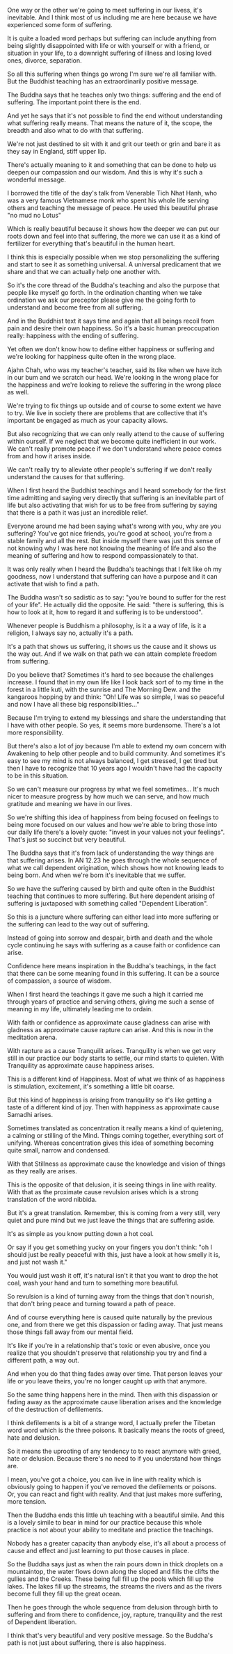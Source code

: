 One way or the other we're going to meet suffering in our livess, it's inevitable. And I think most of us
including me are here because we have experienced some form of suffering. 

It is quite a loaded word perhaps but suffering can include anything from being slightly disappointed with life or with yourself or with a friend, or situation in your life, to a downright suffering of illness and losing loved ones, divorce,
separation.

So all this suffering when things go wrong I'm sure we're all familiar with. But the Buddhist teaching has an extraordinarily positive message. 

The Buddha says that he teaches only two things: suffering and the end of suffering. The important point there is the end. 

And yet he says that it's not possible to find the end without understanding what suffering really means. That means the nature of it, the scope, the breadth and also what to do with that suffering. 

We're not just destined to sit with it and grit our teeth or grin and bare it as they say in England, stiff upper lip.

There's actually meaning to it and something that can be done to help us deepen our compassion and our wisdom. And this is why it's such a wonderful message.

I borrowed the title of the day's talk from Venerable Tich Nhat Hanh, who was a very famous Vietnamese monk who spent his whole life serving others and teaching the message of peace. He used this beautiful phrase "no mud no Lotus" 

Which is really beautiful because it shows how the deeper we can put our roots down and feel into that suffering, the more we can use it as a kind of fertilizer for everything that's beautiful in the human heart. 

I think this is especially possible when we stop personalizing the suffering and start to see it as something universal. A universal predicament that we share and that we
can actually help one another with.

So it's the core thread of the Buddha's teaching and also the purpose that people like myself go
forth. In the ordination chanting when we take ordination we ask our preceptor please give me the going forth to understand and become free from all suffering.

And in the Buddhist text it says time and again that all beings recoil from pain and desire their own
happiness. So it's a basic human preoccupation really: happiness with the ending of suffering.

Yet often we don't know how to define either happiness or suffering and we're looking for happiness quite often in the wrong place.

Ajahn Chah, who was my teacher's teacher, said its like when we have itch in our bum and we scratch our head. We're  looking in the wrong place for the happiness and we're looking to relieve the suffering in the wrong place as well. 

We're trying to fix things up outside and of course to some extent we have to try. We live in society there are problems that are collective that it's important be engaged as much as your capacity allows.

But also recognizing that we can only really attend to the cause of suffering within ourself. If we neglect that we
become quite inefficient in our work. We can't really
promote peace if we don't understand where peace comes from and how it arises inside.

We can't really try to alleviate other people's suffering if we don't really understand the causes for that
suffering.

When I first heard the Buddhist teachings and I heard somebody for the first time admitting and saying very directly that suffering is an inevitable part of life but also activating that wish for us to be free from suffering by saying that there is a path it was just an incredible relief.

Everyone around me had been saying what's wrong with you, why are you suffering? You've got nice friends, you're good at school, you're from a stable family and all the rest. But inside myself there was just this sense of not knowing why I was here not knowing the meaning of life and also the meaning of suffering and how to respond compassionately to that.

It was only really when I heard the Buddha's teachings that I felt like oh my goodness, now I understand that suffering can have a purpose and it can activate that wish to find a path. 

The Buddha wasn't so sadistic as to say: "you're bound to
suffer for the rest of your life". He actually did the opposite. He said: "there is suffering, this is how to look at it, how to regard it and suffering is to be understood".

Whenever people is Buddhism a philosophy, is it a a way of life, is it a religion, I always say no, actually it's a path.

It's a path that shows us suffering, it shows us the cause and it shows us the way out. And if we walk on that path we can attain complete freedom from
suffering. 

Do you believe that? Sometimes it's hard to see because the challenges increase. I found that in my own life
like I look back sort of to my time in the forest in a little kuti, with the sunrise and The Morning Dew. and the
kangaroos hopping by and think: "Oh! Life was so simple, I was so peaceful and now I have all these big responsibilities..."

Because I'm trying to extend my blessings and share the
understanding that I have with other people. So yes, it seems more burdensome. There's a lot more responsibility.

But there's also a lot of joy because I'm able to extend my own concern with Awakening to help other people and to build community. And sometimes it's easy to see
my mind is not always balanced, I get stressed, I get tired but then I have to recognize that 10 years ago I wouldn't have had the capacity to be in this situation.

So we can't measure our progress by what we feel sometimes... It's much nicer to measure progress by how much we can
serve, and how much gratitude and meaning we have in our lives. 

So we're shifting this idea of happiness from
being focused on feelings to being more focused on our values and how we're able to bring those into our daily life
there's a lovely quote: "invest in your values not your
feelings". That's just so succinct but very beautiful. 

The Buddha says that it's from lack of understanding the way things are that suffering arises. In AN 12.23 he goes through the whole sequence of what we call dependent origination, which shows how not knowing leads to being born. And when we're born it's inevitable that we suffer. 

So we have the suffering caused by birth and quite often in the Buddhist teaching that continues to more suffering. But here dependent arising of suffering is juxtaposed with something called "Dependent Liberation". 

So this is a juncture where suffering can either lead into more suffering or the suffering can lead to the way out of
suffering. 

Instead of going into sorrow and despair, birth and
death and the whole cycle continuing he says with suffering as a cause faith or confidence can arise.

Confidence here means inspiration in the Buddha's
teachings, in the fact that there can be some meaning found in this suffering. It can be a source of compassion, a source of wisdom. 

When I first heard the teachings it gave me such a high it carried me through years of practice and serving others,
giving me such a sense of meaning in my life, ultimately leading me to ordain. 

With faith or confidence as approximate cause gladness can arise with gladness as approximate cause
rapture can arise. And this is now in the
meditation arena.

With rapture as a cause Tranquilit arises. Tranquility is when we get very still in our practice our body starts to settle, our mind starts to quieten. With Tranquility as approximate cause happiness arises.

This is a different kind of Happiness. Most of what we think of as happiness is stimulation, excitement, it's something a little bit coarse. 

But this kind of happiness is arising from tranquility so it's like getting a taste of a different kind of joy. Then with happiness as approximate cause Samadhi arises.

Sometimes translated as concentration it really means a kind of quietening, a calming or stilling of the Mind. Things coming together, everything sort of
unifying. Whereas concentration gives this idea of something becoming quite small, narrow and condensed. 

With that Stillness as approximate cause the knowledge and vision of things as they really are arises.

This is the opposite of that delusion, it is seeing things in line with reality. With that as the proximate cause revulsion arises which is a strong translation of the word nibbida. 

But it's a great translation. Remember, this is coming from a very still, very quiet and pure mind but we just leave the things that are suffering aside. 

It's as simple as you know putting down a hot coal. 

Or say if you get something yucky on your fingers you don't think: "oh I should just be really peaceful with this, just have a look at how smelly it is, and just not wash it."

You would just wash it off, it's natural isn't it that you want to drop the hot coal, wash your hand and turn to something more beautiful.

So revulsion is a kind of turning away from the things that don't nourish, that don't bring peace and turning toward a path of peace.

And of course everything here is caused quite naturally by the previous one, and from there we get this dispassion or fading away. That just means those things fall away from our mental field. 

It's like if you're in a relationship that's toxic or even abusive, once you realize that you shouldn't preserve that relationship you try and find a different path, a way out. 

And when you do that thing fades away over time. That person leaves your life or you leave theirs, you're no longer
caught up with that anymore.

So the same thing happens here in the mind. Then with this dispassion or fading away as the approximate cause liberation arises and the knowledge of the destruction of
defilements. 

I think defilements is a bit of a strange word, I actually prefer the Tibetan word word which is the three poisons. It
basically means the roots of greed, hate and delusion.

So it means the uprooting of any tendency to to react anymore with greed, hate or delusion. Because there's no need to if you understand how things are.

I mean, you've got a choice, you can live in line with reality which is obviously going to happen if you've removed the defilements or poisons. Or, you can react and fight with reality. And that just makes more suffering, more
tension.

Then the Buddha ends this little uh teaching with a beautiful
simile. And this is a lovely simile to bear in mind for our practice because this whole practice is not about your ability to meditate and practice the teachings.

Nobody has a greater capacity than anybody else, it's all about a process of cause and effect and just learning to put those causes in place. 

So the Buddha says just as when the rain pours down in thick droplets on a mountaintop, the water flows down along the sloped and fills the clifts the
gullies and the Creeks. These being full fill up the
pools which fill up the lakes. The lakes fill up the streams, the streams the rivers and as the rivers become full they fill up the great ocean. 

Then he goes through the whole sequence from delusion through birth to suffering and from there to confidence, joy, rapture, tranquility and the rest of Dependent liberation.

I think that's very beautiful and very positive message. So the Buddha's path is not just about suffering, there is also happiness.